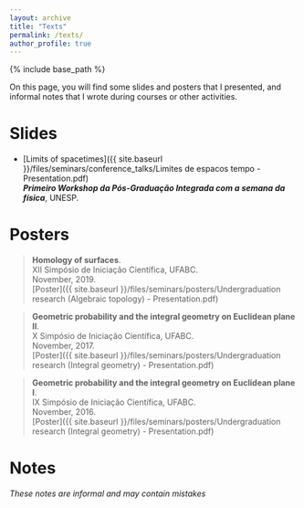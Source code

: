 ```yaml
---
layout: archive
title: "Texts"
permalink: /texts/
author_profile: true
---
```


{% include base_path %}

On this page, you will find some slides and posters that I presented, and informal notes that I wrote during courses or other activities.

#  Slides

- [Limits of spacetimes]({{ site.baseurl }}/files/seminars/conference_talks/Limites de espacos tempo - Presentation.pdf)<br>
**_Primeiro Workshop da Pós-Graduação Integrada com a semana da física_**, UNESP.

# Posters

> **Homology of surfaces**.<br>
XII Simpósio de Iniciação Científica, UFABC.<br>
November, 2019.<br>
[Poster]({{ site.baseurl }}/files/seminars/posters/Undergraduation research (Algebraic topology) - Presentation.pdf)

> **Geometric probability and the integral geometry on Euclidean plane II**.<br>
X Simpósio de Iniciação Científica, UFABC.<br>
November, 2017.<br>
[Poster]({{ site.baseurl }}/files/seminars/posters/Undergraduation research (Integral geometry) - Presentation.pdf)

> **Geometric probability and the integral geometry on Euclidean plane I**.<br>
IX Simpósio de Iniciação Científica, UFABC.<br>
November, 2016.<br>
[Poster]({{ site.baseurl }}/files/seminars/posters/Undergraduation research (Integral geometry) - Presentation.pdf)

# Notes

_These notes are informal and may contain mistakes_
